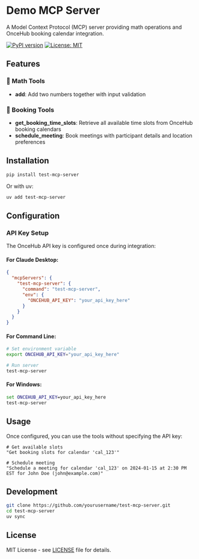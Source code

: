 # Demo MCP Server

A Model Context Protocol (MCP) server providing math operations and OnceHub booking calendar integration.

[![PyPI version](https://badge.fury.io/py/test-mcp-server.svg)](https://badge.fury.io/py/test-mcp-server)
[![License: MIT](https://img.shields.io/badge/License-MIT-yellow.svg)](https://opensource.org/licenses/MIT)

## Features

### 🧮 Math Tools
- **add**: Add two numbers together with input validation

### 📅 Booking Tools
- **get_booking_time_slots**: Retrieve all available time slots from OnceHub booking calendars
- **schedule_meeting**: Book meetings with participant details and location preferences

## Installation

```bash
pip install test-mcp-server
```

Or with uv:
```bash
uv add test-mcp-server
```

## Configuration

### API Key Setup

The OnceHub API key is configured once during integration:

#### For Claude Desktop:

```json
{
  "mcpServers": {
    "test-mcp-server": {
      "command": "test-mcp-server",
      "env": {
        "ONCEHUB_API_KEY": "your_api_key_here"
      }
    }
  }
}
```

#### For Command Line:

```bash
# Set environment variable
export ONCEHUB_API_KEY="your_api_key_here"

# Run server
test-mcp-server
```

#### For Windows:

```cmd
set ONCEHUB_API_KEY=your_api_key_here
test-mcp-server
```

## Usage

Once configured, you can use the tools without specifying the API key:

```
# Get available slots
"Get booking slots for calendar 'cal_123'"

# Schedule meeting  
"Schedule a meeting for calendar 'cal_123' on 2024-01-15 at 2:30 PM EST for John Doe (john@example.com)"
```

## Development

```bash
git clone https://github.com/yourusername/test-mcp-server.git
cd test-mcp-server
uv sync
```

## License

MIT License - see [LICENSE](LICENSE) file for details.